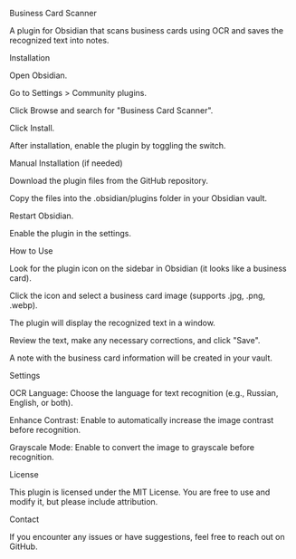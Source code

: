 Business Card Scanner

A plugin for Obsidian that scans business cards using OCR and saves the recognized text into notes.

Installation





Open Obsidian.



Go to Settings > Community plugins.



Click Browse and search for "Business Card Scanner".



Click Install.



After installation, enable the plugin by toggling the switch.

Manual Installation (if needed)





Download the plugin files from the GitHub repository.



Copy the files into the .obsidian/plugins folder in your Obsidian vault.



Restart Obsidian.



Enable the plugin in the settings.

How to Use





Look for the plugin icon on the sidebar in Obsidian (it looks like a business card).



Click the icon and select a business card image (supports .jpg, .png, .webp).



The plugin will display the recognized text in a window.



Review the text, make any necessary corrections, and click "Save".



A note with the business card information will be created in your vault.

Settings





OCR Language: Choose the language for text recognition (e.g., Russian, English, or both).



Enhance Contrast: Enable to automatically increase the image contrast before recognition.



Grayscale Mode: Enable to convert the image to grayscale before recognition.

License

This plugin is licensed under the MIT License. You are free to use and modify it, but please include attribution.

Contact

If you encounter any issues or have suggestions, feel free to reach out on GitHub.